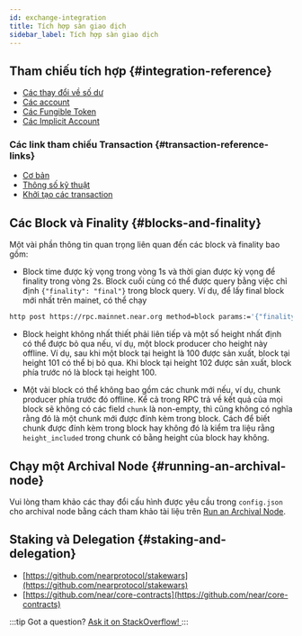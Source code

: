 ```yaml
---
id: exchange-integration
title: Tích hợp sàn giao dịch
sidebar_label: Tích hợp sàn giao dịch
---
```


## Tham chiếu tích hợp {#integration-reference}

- [Các thay đổi về số dư](/integrations/balance-changes)
- [Các account](/integrations/accounts)
- [Các Fungible Token](/integrations/fungible-tokens)
- [Các Implicit Account](/integrations/implicit-accounts)

### Các link tham chiếu Transaction {#transaction-reference-links}

 - [Cơ bản](/concepts/protocol/transactions)
 - [Thông số kỹ thuật](https://nomicon.io/RuntimeSpec/Transactions)
 - [Khởi tạo các transaction](/integrations/create-transactions)

## Các Block và Finality {#blocks-and-finality}

Một vài phần thông tin quan trọng liên quan đến các block và finality bao gồm:

- Block time được kỳ vọng trong vòng 1s và thời gian được kỳ vọng để finality trong vòng 2s. Block cuối cùng có thể được query bằng việc chỉ định `{"finality": "final"}` trong block query. Ví dụ, để lấy final block mới nhất trên mainet, có thể chạy

```bash
http post https://rpc.mainnet.near.org method=block params:='{"finality":"final"}' id=123 jsonrpc=2.0
```

- Block height không nhất thiết phải liên tiếp và một số height nhất định có thể được bỏ qua nếu, ví dụ, một block producer cho height này offline. Ví dụ, sau khi một block tại height là 100 được sản xuất, block tại height 101 có thể bị bỏ qua. Khi block tại height 102 được sản xuất, block phía trước nó là block tại height 100.

- Một vài block có thể không bao gồm các chunk mới nếu, ví dụ, chunk producer phía trước đó offline. Kể cả trong RPC trả về kết quả của mọi block sẽ không có các field `chunk` là non-empty, thì cũng không có nghĩa rằng đó là một chunk mới được đính kèm trong block. Cách để biết chunk được đính kèm trong block hay không đó là kiểm tra liệu rằng `height_included` trong chunk có bằng height của block hay không.

## Chạy một Archival Node {#running-an-archival-node}
Vui lòng tham khảo các thay đổi cấu hình được yêu cầu trong `config.json` cho archival node bằng cách tham khảo tài liệu trên [Run an Archival Node](https://near-nodes.io/archival/run-archival-node-with-nearup).

## Staking và Delegation {#staking-and-delegation}

- [https://github.com/nearprotocol/stakewars](https://github.com/nearprotocol/stakewars)
- [https://github.com/near/core-contracts](https://github.com/near/core-contracts)

:::tip Got a question?
<a href="https://stackoverflow.com/questions/tagged/nearprotocol"> Ask it on StackOverflow! </a>
:::
